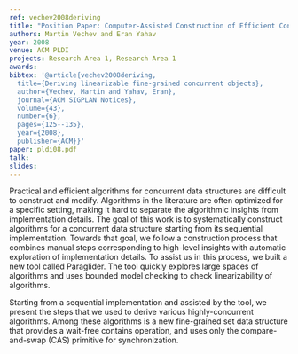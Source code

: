 ```yaml
---
ref: vechev2008deriving
title: "Position Paper: Computer-Assisted Construction of Efficient Concurrent Algorithms"
authors: Martin Vechev and Eran Yahav
year: 2008
venue: ACM PLDI
projects: Research Area 1, Research Area 1
awards: 
bibtex: '@article{vechev2008deriving,
  title={Deriving linearizable fine-grained concurrent objects},
  author={Vechev, Martin and Yahav, Eran},
  journal={ACM SIGPLAN Notices},
  volume={43},
  number={6},
  pages={125--135},
  year={2008},
  publisher={ACM}}'
paper: pldi08.pdf
talk: 
slides: 
---
```


Practical and efficient algorithms for concurrent data structures are difficult to construct and modify. Algorithms in the literature are often optimized for a specific setting, making it hard to separate the algorithmic insights from implementation details. The goal of this work is to systematically construct algorithms for a concurrent data structure starting from its sequential implementation. Towards that goal, we follow a construction process that combines manual steps corresponding to high-level insights with automatic exploration of implementation details. To assist us in this process, we built a new tool called Paraglider. The tool quickly explores large spaces of algorithms and uses bounded model checking to check linearizability of algorithms.

Starting from a sequential implementation and assisted by the tool, we present the steps that we used to derive various highly-concurrent algorithms. Among these algorithms is a new fine-grained set data structure that provides a wait-free contains operation, and uses only the compare-and-swap (CAS) primitive for synchronization.